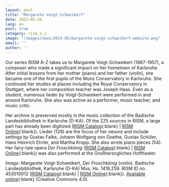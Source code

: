 ```yaml
---
layout: post
title: "Margarete Voigt-Schweikert"
date: 2023-05-26
lang: en
post: true
category: rism_a_z
image: "/images/news/2023-05/margarete-voigt-schweikert-website.png"
email: ''
author: ''
---
```


Our series RISM A-Z takes us to Margarete Voigt-Schweikert (1887-1957), a composer who made a significant impact on her hometown of Karlsruhe. After initial lessons from her mother (piano) and her father (violin), she became one of the first pupils of the Munz Conservatory in Karlsruhe. She continued her studies at places including the Royal Conservatory in Stuttgart, where her composition teacher was Joseph Haas. Even as a student, numerous lieder by Voigt-Schweikert were performed in and around Karlsruhe. She also was active as a performer, music teacher, and music critic.  

Her archive is preserved mostly in the music collection of the Badische Landesbibliothek in Karlsruhe (D-KA). Of the 225 sources in RISM, a large part has already been digitized ([RISM Catalog](https://opac.rism.info/search?id=pe30074866&View=rism){:blank} \| [RISM Online](https://rism.online/people/30074866/sources){:blank}). Lieder (129) are the focus of her oeuvre and include settings by Gustav Falke, Johann Wolfgang von Goethe, Gustav Schüler, Hans Heinrich Ehrler, and Martha Kropp. She also wrote piano pieces (54). Her fairy-tale opera _Der Froschkönig_ ([RISM Catalog](https://opac.rism.info/search?id=453010012&View=rism){:blank} \| [RISM Online](https://rism.online/sources/453010012){:blank}) was also performed at the Großherzogliches Hoftheater.  

_Image_: Margarete Voigt-Schweikert, _Der Froschkönig_ (violin). Badische Landesbibliothek, Karlsruhe (D-KA) Mus. Hs. 1418,259. RISM ID no. 453010012 ([RISM Catalog](https://opac.rism.info/search?id=453010012&View=rism){:blank} \| [RISM Online](https://rism.online/sources/453010012){:blank}). [Available online](https://digital.blb-karlsruhe.de/blbihd/content/pageview/3314670){:blank} (Creative Commons 4.0).
